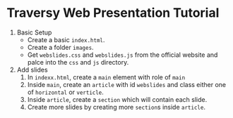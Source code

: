 # Traversy Web Presentation Tutorial

1. Basic Setup
   - Create a basic `index.html`.
   - Create a folder `images`.
   - Get `webslides.css` and `webslides.js` from the official website and palce into the `css` and `js` directory.
2. Add slides
   1. In `indexx.html`, create a `main` element with role of `main`
   2. Inside `main`, create an `article` with id `webslides` and class either one of `horizontal` or `verticle`.
   3. Inside `article`, create a `section` which will contain each slide.
   4. Create more slides by creating more `section`s inside `article`.
